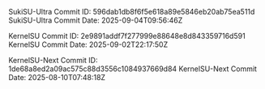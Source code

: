 SukiSU-Ultra Commit ID: 596dab1db8f6f5e618a89e5846eb20ab75ea511d
SukiSU-Ultra Commit Date: 2025-09-04T09:56:46Z

KernelSU Commit ID: 2e9891addf7f277999e88648e8d843359716d591
KernelSU Commit Date: 2025-09-02T22:17:50Z

KernelSU-Next Commit ID: 1de68a8ed2a09ac575c88d3556c1084937669d84
KernelSU-Next Commit Date: 2025-08-10T07:48:18Z

